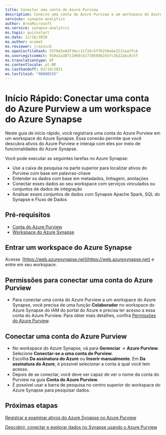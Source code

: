 ```yaml
---
title: Conectar uma conta do Azure Purview 
description: Conecte uma conta do Azure Purview a um workspace do Azure Synapse.
services: synapse-analytics
author: ArnoMicrosoft
ms.service: synapse-analytics
ms.topic: quickstart
ms.date: 12/16/2020
ms.author: acomet
ms.reviewer: jrasnick
ms.openlocfilehash: 55f0d2e8df36cc11f26c5ff6259ebe2215aaffc6
ms.sourcegitcommit: 910a1a38711966cb171050db245fc3b22abc8c5f
ms.translationtype: HT
ms.contentlocale: pt-BR
ms.lasthandoff: 03/19/2021
ms.locfileid: "98880535"
---
```

# <a name="quickstartconnect-an-azure-purview-account-to-a-synapse-workspace"></a>Início Rápido: Conectar uma conta do Azure Purview a um workspace do Azure Synapse 


Neste guia de início rápido, você registrará uma conta do Azure Purview em um workspace do Azure Synapse. Essa conexão permite que você descubra ativos do Azure Purview e interaja com eles por meio de funcionalidades do Azure Synapse. 

Você pode executar as seguintes tarefas no Azure Synapse: 
- Use a caixa de pesquisa na parte superior para localizar ativos do Purview com base em palavras-chave 
- Entender os dados com base em metadados, linhagem, anotações 
- Conectar esses dados ao seu workspace com serviços vinculados ou conjuntos de dados de integração 
- Analisar esses conjuntos de dados com Synapse Apache Spark, SQL do Synapse e Fluxo de Dados 

## <a name="prerequisites"></a>Pré-requisitos 
- [Conta do Azure Purview](../../purview/create-catalog-portal.md) 
- [Workspace do Azure Synapse](../quickstart-create-workspace.md) 

## <a name="signin-toa-synapse-workspace"></a>Entrar um workspace do Azure Synapse 

Acesse  [https://web.azuresynapse.net](https://web.azuresynapse.net) e entre em seu workspace. 

## <a name="permissions-for-connecting-an-azure-purview-account"></a>Permissões para conectar uma conta do Azure Purview 

- Para conectar uma conta do Azure Purview a um workspace do Azure Synapse, você precisa de uma função **Colaborador** no workspace do Azure Synapse do IAM do portal do Azure e precisa ter acesso a essa conta do Azure Purview. Para obter mais detalhes, confira [Permissões do Azure Purview](../../purview/catalog-permissions.md).

## <a name="connect-an-azure-purview-account"></a>Conectar uma conta do Azure Purview  

- No workspace do Azure Synapse, vá para **Gerenciar** -> **Azure Purview**. Selecione **Conectar-se a uma conta do Purview**. 
- Escolha **Da assinatura do Azure** ou **Inserir manualmente**. Em **Da assinatura do Azure**, é possível selecionar a conta à qual você tem acesso. 
- Depois de se conectar, você deve ser capaz de ver o nome da conta do Purview na guia **Conta do Azure Purview**. 
- É possível usar a barra de pesquisa no centro superior do workspace do Azure Synapse para pesquisar dados. 

## <a name="nextsteps"></a>Próximas etapas 

[Registrar e examinar ativos do Azure Synapse no Azure Purview](../../purview/register-scan-azure-synapse-analytics.md)

[Descobrir, conectar e explorar dados no Synapse usando o Azure Purview](how-to-discover-connect-analyze-azure-purview.md)   
